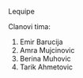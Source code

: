 Lequipe

Clanovi tima:

  1. Emir Barucija
  2. Amra Mujcinovic
  3. Berina Muhovic
  4. Tarik Ahmetovic